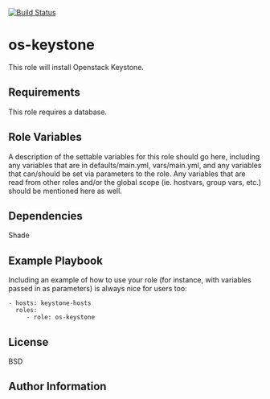 [![Build Status](https://travis-ci.org/ragingpastry/os-keystone.svg?branch=master)](https://travis-ci.org/ragingpastry/os-keystone)


os-keystone
=========

This role will install Openstack Keystone.

Requirements
------------

This role requires a database.

Role Variables
--------------

A description of the settable variables for this role should go here, including any variables that are in defaults/main.yml, vars/main.yml, and any variables that can/should be set via parameters to the role. Any variables that are read from other roles and/or the global scope (ie. hostvars, group vars, etc.) should be mentioned here as well.

Dependencies
------------

Shade

Example Playbook
----------------

Including an example of how to use your role (for instance, with variables passed in as parameters) is always nice for users too:

    - hosts: keystone-hosts
      roles:
         - role: os-keystone

License
-------

BSD

Author Information
------------------

